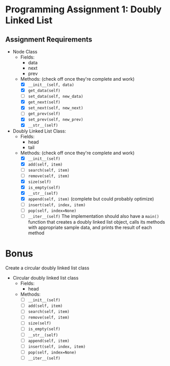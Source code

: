 # Programming Assignment 1: Doubly Linked List

## Assignment Requirements
- Node Class
    - Fields: 
        - data
        - next
        - prev
    - Methods: (check off once they're complete and work)
        - [x] `__init__(self, data)`
        - [x] `get_data(self)`
        - [ ] `set_data(self, new_data)`
        - [x] `get_next(self)` 
        - [x] `set_next(self, new_next)`
        - [ ] `get_prev(self)`
        - [x] `set_prev(self, new_prev)`
        - [x] `__str__(self)`
- Doubly Linked List Class:
    - Fields:
        - head
        - tail
    - Methods: (check off once they're complete and work)
        - [x] `__init__(self)`
        - [x] `add(self, item)`
        - [ ] `search(self, item)`
        - [ ] `remove(self, item)`
        - [x] `size(self)`
        - [x] `is_empty(self)`
        - [x] `__str__(self)`
        - [x] `append(self, item)` (complete but could probably optimize)
        - [ ] `insert(self, index, item)`
        - [ ] `pop(self, index=None)`
        - [ ] `__iter__(self)`
The implementation should also have a `main()` function that creates a doubly linked list object, calls its methods with appropriate sample data, and prints the result of each method

# Bonus
Create a circular doubly linked list class
- Circular doubly linked list class
    - Fields:
        - head
    - Methods:
        - [ ] `__init__(self)`
        - [ ] `add(self, item)`
        - [ ] `search(self, item)`
        - [ ] `remove(self, item)`
        - [ ] `size(self)`
        - [ ] `is_empty(self)`
        - [ ] `__str__(self)`
        - [ ] `append(self, item)`
        - [ ] `insert(self, index, item)`
        - [ ] `pop(self, index=None)`
        - [ ] `__iter__(self)`
